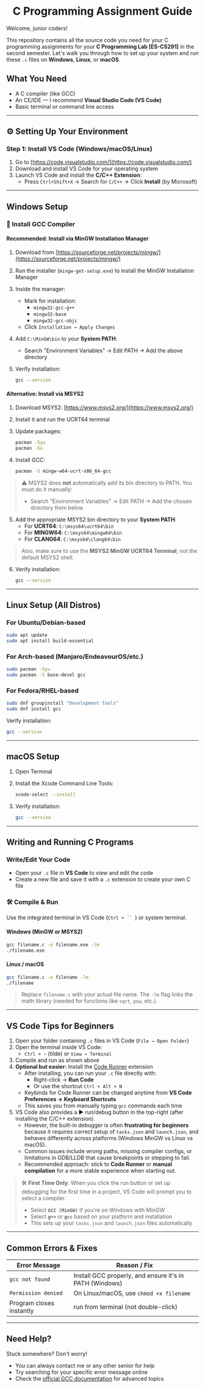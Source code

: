 <h1 align="center">C Programming Assignment Guide</h1>

Welcome, junior coders!

This repository contains all the source code you need for your C programming assignments for your **C Programming Lab [ES-CS291]** in the second semester. Let's walk you through how to set up your system and run these `.c` files on **Windows**, **Linux**, or **macOS**.


## What You Need

- A C compiler (like GCC)
- An CE/IDE — I recommend **Visual Studio Code (VS Code)**
- Basic terminal or command line access

---

## ⚙️ Setting Up Your Environment

### Step 1: Install VS Code (Windows/macOS/Linux)

1. Go to [https://code.visualstudio.com/](https://code.visualstudio.com/)
2. Download and install VS Code for your operating system
3. Launch VS Code and install the **C/C++ Extension**:
   - Press `Ctrl+Shift+X` → Search for `C/C++` → Click **Install** (by Microsoft)

---

## Windows Setup

### 🔧 Install GCC Compiler

#### Recommended: Install via MinGW Installation Manager

1. Download from [https://sourceforge.net/projects/mingw/](https://sourceforge.net/projects/mingw/)
2. Run the installer (`mingw-get-setup.exe`) to install the MinGW Installation Manager
3. Inside the manager:
   - Mark for installation:
     - `mingw32-gcc-g++`
     - `mingw32-base`
     - `mingw32-gcc-objc`
   - Click `Installation → Apply Changes`
4. Add `C:\MinGW\bin` to your **System PATH**:
   - Search "Environment Variables" → Edit PATH → Add the above directory
5. Verify installation:
   
   ```cmd
   gcc --version
   ```

#### Alternative: Install via MSYS2

1. Download MSYS2: [https://www.msys2.org/](https://www.msys2.org/)
2. Install it and run the UCRT64 terminal
3. Update packages:
   
   ```bash
   pacman -Syu
   pacman -Su
   ```
   
4. Install GCC:
   
   ```bash
   pacman -S mingw-w64-ucrt-x86_64-gcc
   ```

> ⚠️ MSYS2 does **not** automatically add its bin directory to PATH. You must do it manually:
> - Search "Environment Variables" → Edit PATH → Add the chosen directory from below

5. Add the appropriate MSYS2 bin directory to your **System PATH**:
   - For **UCRT64**: `C:\msys64\ucrt64\bin`
   - For **MINGW64**: `C:\msys64\mingw64\bin`
   - For **CLANG64**: `C:\msys64\clang64\bin`

> Also, make sure to use the **MSYS2 MinGW UCRT64 Terminal**, not the default MSYS2 shell.

6. Verify installation:
   
   ```cmd
   gcc --version
   ```
---

## Linux Setup (All Distros)

### For Ubuntu/Debian-based

```bash
sudo apt update
sudo apt install build-essential
```

### For Arch-based (Manjaro/EndeavourOS/etc.)

```bash
sudo pacman -Syu
sudo pacman -S base-devel gcc
```

### For Fedora/RHEL-based

```bash
sudo dnf groupinstall "Development Tools"
sudo dnf install gcc
```

Verify installation:

```bash
gcc --version
```

---

## macOS Setup

1. Open Terminal
2. Install the Xcode Command Line Tools:
   
   ```bash
   xcode-select --install
   ```
   
3. Verify installation:
   
   ```bash
   gcc --version
   ```

---

## Writing and Running C Programs

### Write/Edit Your Code

- Open your `.c` file in **VS Code** to view and edit the code
- Create a new file and save it with a `.c` extension to create your own C file

### 🛠️ Compile & Run

Use the integrated terminal in VS Code (`Ctrl + `` `) or system terminal.

#### Windows (MinGW or MSYS2)

```cmd
gcc filename.c -o filename.exe -lm
./filename.exe
```

#### Linux / macOS

```bash
gcc filename.c -o filename -lm
./filename
```

> Replace `filename.c` with your actual file name. The `-lm` flag links the math library (needed for functions like `sqrt`, `pow`, etc.).

---

## VS Code Tips for Beginners

1. Open your folder containing `.c` files in VS Code (`File → Open Folder`)
2. Open the terminal inside VS Code:
   - `Ctrl + ~` (tilde) or `View → Terminal`
3. Compile and run as shown above
4. **Optional but easier:** Install the [Code Runner](https://marketplace.visualstudio.com/items?itemName=formulahendry.code-runner) extension  
   - After installing, you can run your `.c` file directly with:
     - Right-click → **Run Code**  
     - Or use the shortcut `Ctrl + Alt + N`  
   - Keybinds for Code Runner can be changed anytime from **VS Code Preferences → Keyboard Shortcuts**  
   - This saves you from manually typing `gcc` commands each time
5. VS Code also provides a ▶️ run/debug button in the top-right (after installing the C/C++ extension).  
   - However, the built-in debugger is often **frustrating for beginners** because it requires correct setup of `tasks.json` and `launch.json`, and behaves differently across platforms (Windows MinGW vs Linux vs macOS).  
   - Common issues include wrong paths, missing compiler configs, or limitations in GDB/LLDB that cause breakpoints or stepping to fail.  
   - Recommended approach: stick to **Code Runner** or **manual compilation** for a more stable experience when starting out.

> 🛠️ **First Time Only**: When you click the run button or set up debugging for the first time in a project, VS Code will prompt you to select a compiler.  
>   - Select **`GCC (MinGW)`** if you're on Windows with MinGW  
>   - Select **`g++`** or **`gcc`** based on your platform and installation  
>   - This sets up your `tasks.json` and `launch.json` files automatically

---

## Common Errors & Fixes

| Error Message            | Reason / Fix                                              |
| ------------------------ | --------------------------------------------------------- |
| `gcc not found`          | Install GCC properly, and ensure it's in PATH (Windows)  |
| `Permission denied`      | On Linux/macOS, use `chmod +x filename`                  |
| Program closes instantly | run from terminal (not double-click) |

---

## Need Help?

Stuck somewhere? Don't worry!

- You can always contact me or any other senior for help
- Try searching for your specific error message online
- Check the [official GCC documentation](https://gcc.gnu.org/onlinedocs/) for advanced topics
